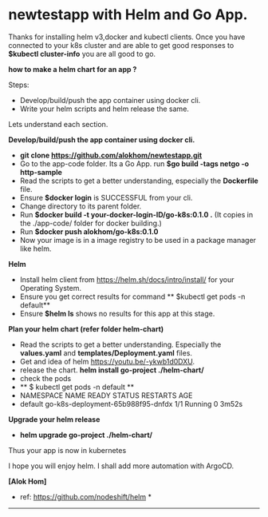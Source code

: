 # newtestapp with Helm and Go App.

Thanks for installing helm v3,docker and kubectl clients.
Once you have connected to your k8s cluster and are able to get good responses to **$kubectl cluster-info** you are all good to go.


**how to make a helm chart for an app ?**

Steps:
* Develop/build/push the app container using docker cli.
* Write your helm scripts and helm release the same.

Lets understand each section.

**Develop/build/push the app container using docker cli.**
* **git clone https://github.com/alokhom/newtestapp.git** 
* Go to the app-code folder. Its a Go App. run **$go build -tags netgo -o http-sample**
* Read the scripts to get a better understanding, especially the **Dockerfile** file. 
* Ensure **$docker login** is SUCCESSFUL from your cli.  
* Change directory to its parent folder. 
* Run **$docker build -t your-docker-login-ID/go-k8s:0.1.0 .** (It copies in the ./app-code/ folder for docker building.)
* Run **$docker push alokhom/go-k8s:0.1.0**
* Now your image is in a image registry to be used in a package manager like helm. 

**Helm**
* Install helm client from https://helm.sh/docs/intro/install/ for your Operating System. 
* Ensure you get correct results for command **  $kubectl get pods -n default**
* Ensure **$helm ls** shows no results for this app at this stage. 


**Plan your helm chart (refer folder helm-chart)**
* Read the scripts to get a better understanding. Especially the **values.yaml** and **templates/Deployment.yaml** files. 
* Get and idea of helm https://youtu.be/-ykwb1d0DXU.
* release the chart. **helm install go-project ./helm-chart/**
* check the pods
* **  $ kubectl get pods -n default **
*  NAMESPACE NAME READY   STATUS RESTARTS   AGE
* default go-k8s-deployment-65b988f95-dnfdx 1/1 Running   0 3m52s


**Upgrade your helm release**
*  **helm upgrade go-project ./helm-chart/**


Thus your app is now in kubernetes

I hope you will enjoy helm. I shall add more automation with ArgoCD.

**[Alok Hom]**

* ref: https://github.com/nodeshift/helm *
***
